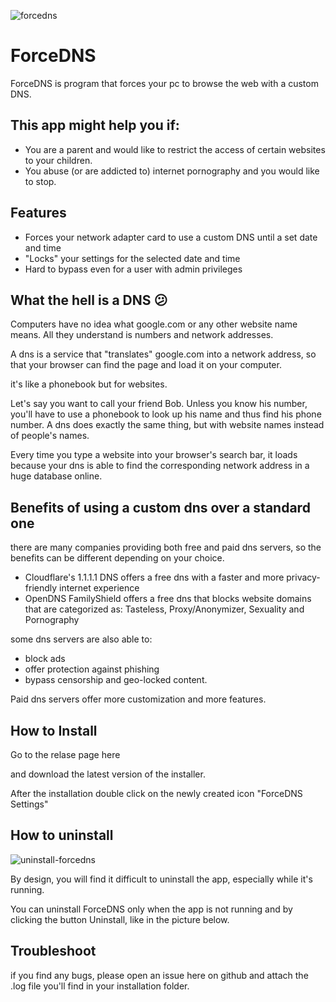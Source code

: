 ![forcedns](https://user-images.githubusercontent.com/20477808/113490510-bc656b80-94ca-11eb-9981-53b646323c05.png)

# ForceDNS

ForceDNS is program that forces your pc to browse the web with a custom DNS.

## This app might help you if:

- You are a parent and would like to restrict the access of certain websites to your children.
- You abuse (or are addicted to) internet pornography and you would like to stop.

## Features

- Forces your network adapter card to use a custom DNS until a set date and time
- "Locks" your settings for the selected date and time
- Hard to bypass even for a user with admin privileges

## What the hell is a DNS 😕

Computers have no idea what google.com or any other website name means. All they understand is numbers and network addresses.

A dns is a service that "translates" google.com into a network address, so that your browser can find the page and load it on your computer.

it's like a phonebook but for websites.

Let's say you want to call your friend Bob. Unless you know his number, you'll have to use a phonebook to look up his name and thus find his phone number. A dns does exactly the same thing, but with website names instead of people's names.

Every time you type a website into your browser's search bar, it loads because your dns is able to find the corresponding network address in a huge database online.

## Benefits of using a custom dns over a standard one

there are many companies providing both free and paid dns servers, so the benefits can be different depending on your choice.

- Cloudflare's 1.1.1.1 DNS offers a free dns with a faster and more privacy-friendly internet experience
- OpenDNS FamilyShield offers a free dns that blocks website domains that are categorized as: Tasteless, Proxy/Anonymizer, Sexuality and Pornography

some dns servers are also able to:

- block ads
- offer protection against phishing
- bypass censorship and geo-locked content.

Paid dns servers offer more customization and more features.

## How to Install

Go to the relase page here

and download the latest version of the installer.

After the installation double click on the newly created icon "ForceDNS Settings"

## How to uninstall

![uninstall-forcedns](https://user-images.githubusercontent.com/20477808/113490515-c4bda680-94ca-11eb-8b65-329c21940358.png)

By design, you will find it difficult to uninstall the app, especially while it's running.

You can uninstall ForceDNS only when the app is not running and by clicking the button Uninstall, like in the picture below.

## Troubleshoot

if you find any bugs, please open an issue here on github and attach the .log file you'll find in your installation folder.

